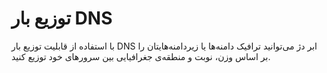# توزیع بار DNS

با استفاده از قابلیت توزیع بار DNS ابر دژ می‌توانید ترافیک دامنه‌ها یا زیردامنه‌هایتان را بر اساس وزن، نوبت و منطقه‌ی جغرافیایی بین‌‌ سرورهای خود توزیع کنید.

<!---

برای فعال سازی این قابلیت پس از انتخاب دامنه از پنل کاربری، روی رکوردهای DNS کلیک و یک رکورد A جدید ایجاد کنید.

- در قسمت عنوان‌‌، ‌‌هاست‌نیم‌ (نام زیردامنه) مورد ‌نظر خود را وارد کنید. اگر رکورد مربوط به ریشه (‌‌root‌‌) دامنه است باید‌‌ در فیلد عنوان مقدار "@" و اگر مربوط به زیر دامنه‎‌ی خاصی است نام آن را وارد کنید.

- در بخش مقدار، IPهای مربوط به این زیردامنه را وارد کنید‌.

- در قسمت نوع پاسخ مشخص کنید که دژ در فرآیند تفسیر‌‌ DNS‌‌ یک IP را برگرداند یا چند IP.

- در فیلد توزیع بار نیاز است که روش این فرآیند را مشخص کنید. ترافیک می‌تواند به‌‌ ‌‌نوبت یا علاوه بر نوبت، با در نظر گرفتن وزن هر سرور بین آن‌ها توزیع شود.

> وزن، نسبت توزیع ترافیک بین دو سرور است‌‌.یعنی مقدار آن‌ها مورد توجه نیست و فقط نسبت آن‌ها مهم است. برای مثال مقادیر ‌۱ و ‌‌۲ تفاوتی با ‌‌۱۰ و ‌‌۲۰ ندارند .‌

- استراتژی توزیع بار خود را برای هر موقعیت جغرافیایی مشخص کنید. ابر دژ این امکان را به شما می‌دهد که ترافیک‌‌ خود را با توجه به منطقه‌ی جغرافیایی کاربر توزیع کنید.

> با فعال‌سازی توزیع بار بر اساس کشور، باید کشور مورد نظر را برای هر IP انتخاب کنید.

در آخر روی ذخیره کلیک کنید.‌

<p align="center"><img src="/doc/assets/img/dns_load_distribution/record.png"></p>

برای ایجاد این رکورد به کمک API می‌توانید از درخواست زیر استفاده کنید:‌

``` yaml
curl --location --request POST 
'https://napi.dezhcloud.ir/cdn/4.0/domains/example.com/dns-records' \ 
--header 'authority: napi.dezhcloud.ir' \ 
--header 'accept: application/json, text/plain, */*' \ 
--header 'authorization: APIKEY 1 2 3 4' \ 
--header 'cache-control: no-cache' \ 
--header 'content-type: application/json;charset=UTF-8' \ 
--header 'dnt: 1' \ 
--data-raw 
'{"type":"A","name":"@","cloud":false,"value":[{"country":"","ip":"192.168.1.1","port":null,"weight":"20"},{"country":"SG","ip":"192.168.1.2","port":null,"weight":"10"},{"country":"AU","ip":"192.168.1.3","port":null,"weight":"50"}],"upstream_https":"default","ip_filter_mode":{"count":"single","geo_filter":"country","order":"weighted"},"ttl":120}' 
```
-->